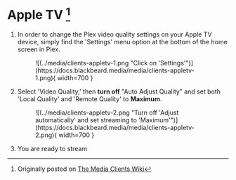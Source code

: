 # Apple TV [^1]

1. In order to change the Plex video quality settings on your Apple TV device, simply find the 'Settings' menu option at the bottom of the home screen in Plex.
    
    <figure markdown>
    ![(../media/clients-appletv-1.png "Click on 'Settings'")](https://docs.blackbeard.media/media/clients-appletv-1.png){ width=700 }
      <figcaption></figcaption>
    </figure>
    
2. Select 'Video Quality,' then **turn off** "Auto Adjust Quality" and set both 'Local Quality' and 'Remote Quality' to **Maximum**.
    
    <figure markdown>
    ![(../media/clients-appletv-2.png "Turn off 'Adjust automatically' and set streaming to 'Maximum'")](https://docs.blackbeard.media/media/clients-appletv-2.png){ width=700 }
      <figcaption></figcaption>
    </figure>
    
3. You are ready to stream

[^1]: Originally posted on [The Media Clients Wiki](https://mediaclients.wiki/)
